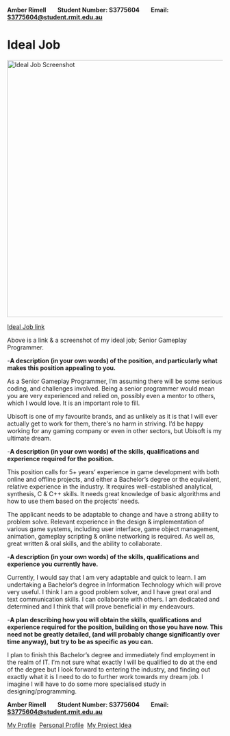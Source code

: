 **Amber Rimell&nbsp;&nbsp;&nbsp;&nbsp;&nbsp;&nbsp;&nbsp;&nbsp;Student Number: S3775604&nbsp;&nbsp;&nbsp;&nbsp;&nbsp;&nbsp;&nbsp;&nbsp;Email: S3775604@student.rmit.edu.au**

# Ideal Job

<img src="https://github.com/Amberrimell/amberrimell.github.io/blob/master/idealjob.png?raw=true" alt="Ideal Job Screenshot" width="600" height="600">

[Ideal Job link](https://www.ubisoft.com/en-US/careers/search.aspx#sr-post-id=743999684505222&is-redirect=true)

Above is a link & a screenshot of my ideal job; Senior Gameplay Programmer.

-**A description (in your own words) of the position, and particularly what makes this position appealing to you.**

As a Senior Gameplay Programmer, I’m assuming there will be some serious coding, and challenges involved. Being a senior programmer would mean you are very experienced and relied on, possibly even a mentor to others, which I would love. It is an important role to fill. 

Ubisoft is one of my favourite brands, and as unlikely as it is that I will ever actually get to work for them, there's no harm in striving. I’d be happy working for any gaming company or even in other sectors, but Ubisoft is my ultimate dream.

-**A description (in your own words) of the skills, qualifications and experience required for the position.**

This position calls for 5+ years’ experience in game development with both online and offline projects, and either a Bachelor’s degree or the equivalent, relative experience in the industry. It requires well-established analytical, synthesis, C & C++ skills. It needs great knowledge of basic algorithms and how to use them based on the projects’ needs. 

The applicant needs to be adaptable to change and have a strong ability to problem solve. Relevant experience in the design & implementation of various game systems, including user interface, game object management, animation, gameplay scripting & online networking is required. As well as, great written & oral skills, and the ability to collaborate.

-**A description (in your own words) of the skills, qualifications and experience you currently have.**

Currently, I would say that I am very adaptable and quick to learn. I am undertaking a Bachelor’s degree in Information Technology which will prove very useful. I think I am a good problem solver, and I have great oral and text communication skills. I can collaborate with others. I am dedicated and determined and I think that will prove beneficial in my endeavours.  

-**A plan describing how you will obtain the skills, qualifications and experience required for the position, building on those you have now. This need not be greatly detailed, (and will probably change significantly over time anyway), but try to be as specific as you can.**

I plan to finish this Bachelor’s degree and immediately find employment in the realm of IT. I’m not sure what exactly I will be qualified to do at the end of the degree but I look forward to entering the industry, and finding out exactly what it is I need to do to further work towards my dream job. I imagine I will have to do some more specialised study in designing/programming.

**Amber Rimell&nbsp;&nbsp;&nbsp;&nbsp;&nbsp;&nbsp;&nbsp;&nbsp;Student Number: S3775604&nbsp;&nbsp;&nbsp;&nbsp;&nbsp;&nbsp;&nbsp;&nbsp;Email: S3775604@student.rmit.edu.au**

[My Profile](https://amberrimell.github.io/introtoitassessment/myprofile) &nbsp;[Personal Profile](https://amberrimell.github.io/introtoitassessment/personalprofile) &nbsp;[My Project Idea](https://amberrimell.github.io/introtoitassessment/myprojectidea)
